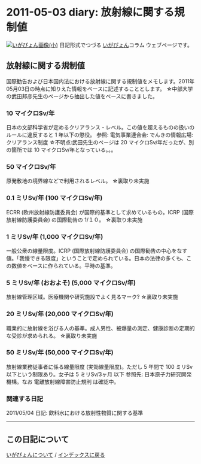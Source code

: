 2011-05-03 diary: 放射線に関する規制値
=====================================================================================================
[![いがぴょん画像(小)](https://igapyon.github.io/diary/images/iga200306s.jpg "いがぴょん")](https://igapyon.github.io/diary/memo/memoigapyon.html) 日記形式でつづる [いがぴょん](https://igapyon.github.io/diary/memo/memoigapyon.html)コラム ウェブページです。

## 放射線に関する規制値

国際勧告および日本国内法における放射線に関する規制値をメモします。2011年05月03日の時点に知りえた情報をベースに記述することとします。
☆中部大学の武田邦彦先生のページから抽出した値をベースに書きました。

### 10 マイクロSv/年

日本の文部科学省が定めるクリアランス・レベル。この値を超えるものの扱いのルールに違反すると 1 年以下の懲役。
参照: 電気事業連合会: でんきの情報広場: クリアランス制度
☆不明点:武田先生のページは 20 マイクロSv/年だったが、別の箇所では 10 マイクロSv/年となっている。。。

### 50 マイクロSv/年

原発敷地の境界線などで利用されるレベル。
☆裏取り未実施

### 0.1 ミリSv/年 (100 マイクロSv/年)

ECRR (欧州放射線防護委員会) が国際的基準として求めているもの。ICRP (国際放射線防護委員会) の国際勧告の 1/１０。
☆裏取り未実施

### 1 ミリSv/年 (1,000 マイクロSv/年)

一般公衆の線量限度。ICRP (国際放射線防護委員会) の国際勧告の中心をなす値。「我慢できる限度」ということで定められている。日本の法律の多くも、この数値をベースに作られている。平時の基準。

### 5 ミリSv/年 (おおよそ) (5,000 マイクロSv/年)

放射線管理区域。医療機関や研究施設でよく見るマーク?
☆裏取り未実施

### 20 ミリSv/年 (20,000 マイクロSv/年)

職業的に放射線を浴びる人の基準。成人男性、被爆量の測定、健康診断の定期的な受診が求められる。
☆裏取り未実施

### 50 ミリSv/年 (50,000 マイクロSv/年)

放射線業務従事者に係る線量限度 (実効線量限度)。ただし 5 年間で 100 ミリSv 以下という制限あり。女子は 5 ミリSv/3ヶ月 以下
参照先: 日本原子力研究開発機構。なお 電離放射線障害防止規則 は確認中。

### 関連する日記
2011/05/04 日記: 飲料水における放射性物質に関する基準

----------------------------------------------------------------------------------------------------

## この日記について
[いがぴょんについて](http://www.igapyon.jp/igapyon/diary/memo/memoigapyon.html) / [インデックスに戻る](https://igapyon.github.io/diary/idxall.html)
